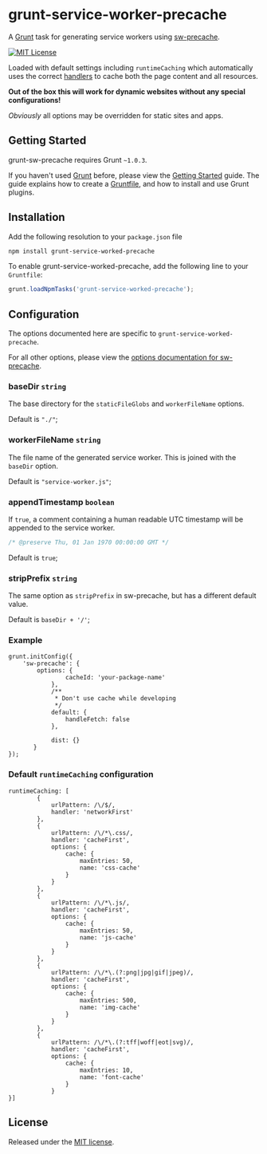 # grunt-service-worker-precache

A [Grunt](http://gruntjs.com) task for generating service workers using [sw-precache](https://www.npmjs.com/package/sw-precache).

[![MIT License](https://img.shields.io/badge/license-MIT-blue.svg?style=flat-square)](https://bitbucket.org/morrisallison/grunt-sw-precache/raw/default/LICENSE)

Loaded with default settings including `runtimeCaching` which automatically uses the correct [handlers](https://googlechromelabs.github.io/sw-toolbox/api.html#handlers) to cache both the page content and all resources. 

**Out of the box this will work for dynamic websites without any special configurations!**

_Obviously_ all options may be overridden for static sites and apps.

## Getting Started

grunt-sw-precache requires Grunt `~1.0.3`.

If you haven't used [Grunt](http://gruntjs.com/) before, please view the [Getting Started](http://gruntjs.com/getting-started) guide.
The guide explains how to create a [Gruntfile](http://gruntjs.com/sample-gruntfile), and how to install and use Grunt plugins.

## Installation

Add the following resolution to your `package.json` file

``` bash
npm install grunt-service-worked-precache
```


To enable grunt-service-worked-precache, add the following line to your `Gruntfile`:

```javascript
grunt.loadNpmTasks('grunt-service-worked-precache');
```

## Configuration

The options documented here are specific to `grunt-service-worked-precache`.

For all other options, please view the [options documentation for sw-precache](https://github.com/googlechrome/sw-precache#options).

### baseDir `string`

The base directory for the `staticFileGlobs` and `workerFileName` options.

Default is `"./"`;

### workerFileName `string`

The file name of the generated service worker. This is joined with the `baseDir` option.

Default is `"service-worker.js"`;

### appendTimestamp `boolean`

If `true`, a comment containing a human readable UTC timestamp will be appended to the service worker.

```javascript
/* @preserve Thu, 01 Jan 1970 00:00:00 GMT */
```

Default is `true`;

### stripPrefix `string`

The same option as `stripPrefix` in sw-precache, but has a different default value.

Default is `baseDir + '/'`;

### Example

    grunt.initConfig({
		'sw-precache': {
			options: {
                    cacheId: 'your-package-name'
                },
                /**
                 * Don't use cache while developing
                 */
                default: {
                    handleFetch: false
                },
            
                dist: {}
           }
    });
    
### Default `runtimeCaching` configuration
    runtimeCaching: [
            {
                urlPattern: /\/$/,
                handler: 'networkFirst'
            },
            {
                urlPattern: /\/*\.css/,
                handler: 'cacheFirst',
                options: {
                    cache: {
                        maxEntries: 50,
                        name: 'css-cache'
                    }
                }
            },
            {
                urlPattern: /\/*\.js/,
                handler: 'cacheFirst',
                options: {
                    cache: {
                        maxEntries: 50,
                        name: 'js-cache'
                    }
                }
            },
            {
                urlPattern: /\/*\.(?:png|jpg|gif|jpeg)/,
                handler: 'cacheFirst',
                options: {
                    cache: {
                        maxEntries: 500,
                        name: 'img-cache'
                    }
                }
            },
            {
                urlPattern: /\/*\.(?:tff|woff|eot|svg)/,
                handler: 'cacheFirst',
                options: {
                    cache: {
                        maxEntries: 10,
                        name: 'font-cache'
                    }
                }
    }]

## License

Released under the [MIT license](https://bitbucket.org/morrisallison/grunt-sw-precache/raw/default/LICENSE).

